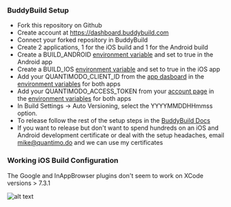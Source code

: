 ### BuddyBuild Setup

- Fork this repository on Github
- Create account at https://dashboard.buddybuild.com
- Connect your forked repository in BuddyBuild
- Create 2 applications, 1 for the iOS build and 1 for the Android build
- Create a BUILD_ANDROID [environment variable](http://docs.buddybuild.com/docs/environment-variables) and set to true in the Android app
- Create a BUILD_IOS [environment variable](http://docs.buddybuild.com/docs/environment-variables) and set to true in the iOS app
- Add your QUANTIMODO_CLIENT_ID from the [app dasboard](https://app.quantimo.do/api/v2/apps) in the [environment variables](http://docs.buddybuild.com/docs/environment-variables) for both apps
- Add your QUANTIMODO_ACCESS_TOKEN from your [account page](https://app.quantimo.do/api/v2/account) in the [environment variables](http://docs.buddybuild.com/docs/environment-variables) for both apps
- In Build Settings -> Auto Versioning, select the YYYYMMDDHHmmss option.
- To release follow the rest of the setup steps in the [BuddyBuild Docs](http://docs.buddybuild.com/docs)
- If you want to release but don't want to spend hundreds on an iOS and Android development certificate or deal with the setup headaches, email mike@quantimo.do and we can use my certificates

### Working iOS Build Configuration

The Google and InAppBrowser plugins don't seem to work on XCode versions > 7.3.1

![alt text](https://image.prntscr.com/image/3U-Zfi1ZSTiOJlqwgjMZlg.png "Working iOS Build Configuration")
